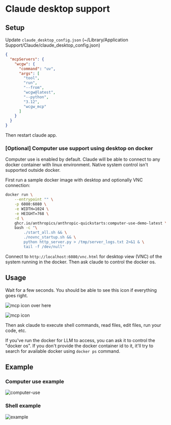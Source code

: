 # Claude desktop support

## Setup

Update `claude_desktop_config.json` (~/Library/Application Support/Claude/claude_desktop_config.json)

```json
{
  "mcpServers": {
    "wcgw": {
      "command": "uv",
      "args": [
        "tool",
        "run",
        "--from",
        "wcgw@latest",
        "--python",
        "3.12",
        "wcgw_mcp"
      ]
    }
  }
}
```

Then restart claude app.

### [Optional] Computer use support using desktop on docker

Computer use is enabled by default. Claude will be able to connect to any docker container with linux environment. Native system control isn't supported outside docker.

First run a sample docker image with desktop and optionally VNC connection:

```sh
docker run \
    --entrypoint "" \
    -p 6080:6080 \
    -e WIDTH=1024 \
    -e HEIGHT=768 \
    -d \
    ghcr.io/anthropics/anthropic-quickstarts:computer-use-demo-latest \
    bash -c "\
        ./start_all.sh && \
        ./novnc_startup.sh && \
        python http_server.py > /tmp/server_logs.txt 2>&1 & \
        tail -f /dev/null"
```

Connect to `http://localhost:6080/vnc.html` for desktop view (VNC) of the system running in the docker. Then ask claude to control the docker os.

## Usage

Wait for a few seconds. You should be able to see this icon if everything goes right.

![mcp icon](https://github.com/rusiaaman/wcgw/blob/main/static/rocket-icon.png?raw=true)
over here

![mcp icon](https://github.com/rusiaaman/wcgw/blob/main/static/claude-ss.jpg?raw=true)

Then ask claude to execute shell commands, read files, edit files, run your code, etc.

If you've run the docker for LLM to access, you can ask it to control the "docker os". If you don't provide the docker container id to it, it'll try to search for available docker using `docker ps` command.

## Example

### Computer use example

![computer-use](https://github.com/rusiaaman/wcgw/blob/main/static/computer-use.jpg?raw=true)

### Shell example

![example](https://github.com/rusiaaman/wcgw/blob/main/static/example.jpg?raw=true)
